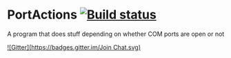 # PortActions [![Build status](https://ci.appveyor.com/api/projects/status/qdyakh523r6278a7)](https://ci.appveyor.com/project/Walkman100/PortActions)
A program that does stuff depending on whether COM ports are open or not

[![Gitter](https://badges.gitter.im/Join Chat.svg)](https://gitter.im/Walkman100/Walkman?utm_source=badge&utm_medium=badge&utm_campaign=pr-badge&utm_content=badge)
